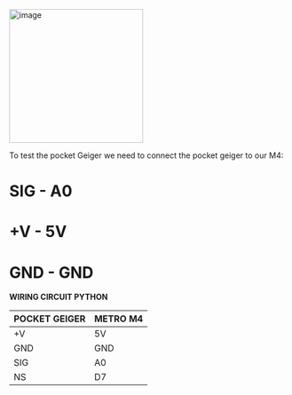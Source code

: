 <img width="241" alt="image" src="https://user-images.githubusercontent.com/54920275/224120424-75ff1a0f-569e-451c-8a1c-c1bdb629c1da.png">


To test the pocket Geiger we need to connect the pocket geiger to our M4:
# SIG - A0
# +V - 5V
# GND - GND


**WIRING CIRCUIT PYTHON**

| **POCKET GEIGER**  | **METRO M4** |
| ------------- | ------------- |
| +V  | 5V  |
| GND | GND  |
| SIG | A0  |
| NS | D7  |

